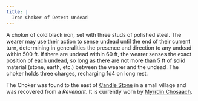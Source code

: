 ```yaml
---
title: |
  Iron Choker of Detect Undead
---
```


A choker of cold black iron, set with three studs of polished steel. The wearer may use their action to sense undead until the end of their current turn, determining in generalities the presence and direction to any undead within 500 ft. If there are undead within 60 ft, the wearer senses the exact position of each undead, so long as there are not more than 5 ft of solid material (stone, earth, etc.) between the wearer and the undead. The choker holds three charges, recharging 1d4 on long rest.

The Choker was found to the east of [Candle Stone](Locations/Cloud%20Sea/Shards/Gramerai/Candle%20Stone/Candle%20Stone.md) in a small village and was recovered from a *Revenant*. It is currently worn by [Myrrdin Chosaach](People/Party/Myrrdin%20Chosaach.md).
